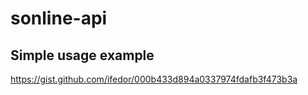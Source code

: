 # sonline-api



## Simple usage example

https://gist.github.com/ifedor/000b433d894a0337974fdafb3f473b3a

